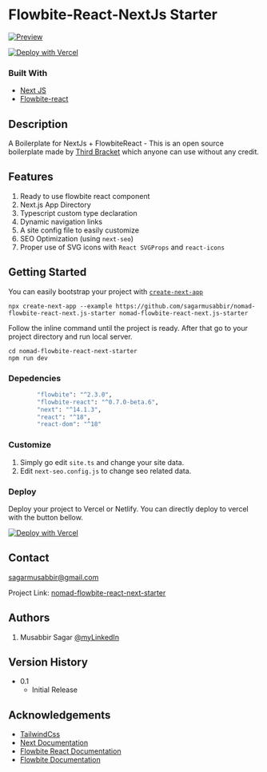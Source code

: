 # Flowbite-React-NextJs Starter

[![Preview](https://raw.githubusercontent.com/sagarmusabbir/nomad-flowbite-react-next-starter/main/public/sssmall.png)
](https://nomad-flowbite-react-next-starter.vercel.app/)

<a href="https://vercel.com/new/clone?repository-url=https%3A%2F%2Fgithub.com%2Fsagarmusabbir%2Fnomad-flowbite-react-next-starter%2F&project-name=nomad-flowbite-react-next-starter&repository-name=nomad-flowbite-react-next-starter&demo-title=nomad-flowbite-react-next-starter&demo-description=Nomad%20Next.js%20%2B%20FlowbiteReact%20%2B%20TypeScript%20starter%20template&demo-url=https%3A%2F%2Fnomad-flowbite-react-next-starter.vercel.app%2F&demo-image=https%3A%2F%2Fraw.githubusercontent.com%2Fsagarmusabbir%2Fnomad-flowbite-react-next-starter%2Fmain%2Fpublic%2Fsssmall.png"><img src="https://vercel.com/button" alt="Deploy with Vercel"/></a>

### Built With

- [Next JS](https://nextjs.org/)
- [Flowbite-react](https://www.flowbite-react.com/)

## Description

A Boilerplate for NextJs + FlowbiteReact - This is an open source boilerplate made by [Third Bracket](https://www.thirdbracket.co.uk/) which anyone can use without any credit.

## Features

1. Ready to use flowbite react component
2. Next.js App Directory
3. Typescript custom type declaration
4. Dynamic navigation links
5. A site config file to easily customize
6. SEO Optimization (using `next-seo`)
7. Proper use of SVG icons with `React SVGProps` and `react-icons`

## Getting Started

You can easily bootstrap your project with [`create-next-app`](https://github.com/vercel/next.js/tree/canary/packages/create-next-app)

```
npx create-next-app --example https://github.com/sagarmusabbir/nomad-flowbite-react-next.js-starter nomad-flowbite-react-next.js-starter
```

Follow the inline command until the project is ready. After that go to your project directory and run local server.

```
cd nomad-flowbite-react-next-starter
npm run dev
```

### Depedencies

```bash
        "flowbite": "^2.3.0",
        "flowbite-react": "^0.7.0-beta.6",
        "next": "^14.1.3",
        "react": "^18",
        "react-dom": "^18"
```

### Customize

1. Simply go edit `site.ts` and change your site data.
2. Edit `next-seo.config.js` to change seo related data.

### Deploy

Deploy your project to Vercel or Netlify. You can directly deploy to vercel with the button bellow.

<a href="https://vercel.com/new/clone?repository-url=https%3A%2F%2Fgithub.com%2Fsagarmusabbir%2Fnomad-flowbite-react-next-starter%2F&project-name=nomad-flowbite-react-next-starter&repository-name=nomad-flowbite-react-next-starter&demo-title=nomad-flowbite-react-next-starter&demo-description=Nomad%20Next.js%20%2B%20FlowbiteReact%20%2B%20TypeScript%20starter%20template&demo-url=https%3A%2F%2Fnomad-flowbite-react-next-starter.vercel.app%2F&demo-image=https%3A%2F%2Fraw.githubusercontent.com%2Fsagarmusabbir%2Fnomad-flowbite-react-next-starter%2Fmain%2Fpublic%2Fsssmall.png"><img src="https://vercel.com/button" alt="Deploy with Vercel"/></a>

## Contact

sagarmusabbir@gmail.com

Project Link: [nomad-flowbite-react-next-starter](https://github.com/sagarmusabbir/nomad-flowbite-react-next-starter)

## Authors

1. Musabbir Sagar [@myLinkedIn](https://www.linkedin.com/in/musabbirsagar/)

## Version History

- 0.1
  - Initial Release

<!-- ## License

This project is licensed under the [Name] License - see the LICENSE.md file for details -->

## Acknowledgements

- [TailwindCss](https://www.tailwindcss.com)
- [Next Documentation](https://nextjs.org/docs)
- [Flowbite React Documentation](https://www.flowbite-react.com/docs/getting-started/introduction)
- [Flowbite Documentation](https://flowbite.com/docs/getting-started/introduction/)
